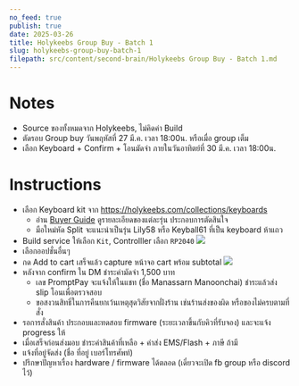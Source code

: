 ```yaml
---
no_feed: true
publish: true
date: 2025-03-26
title: Holykeebs Group Buy - Batch 1
slug: holykeebs-group-buy-batch-1
filepath: src/content/second-brain/Holykeebs Group Buy - Batch 1.md
---
```


# Notes

* Source ของทั้งหมดจาก Holykeebs, ไม่คิดค่า Build
* ตัดรอบ Group buy วันพฤหัสที่ 27 มี.ค. เวลา 18:00น. หรือเมื่อ group เต็ม
* เลือก Keyboard + Confirm + โอนมัดจำ ภายในวันอาทิตย์ที่ 30 มี.ค. เวลา 18:00น.

# Instructions

* เลือก Keyboard kit จาก https://holykeebs.com/collections/keyboards
  * อ่าน [Buyer Guide](https://docs.holykeebs.com/guides/buyers-guide) ดูรายละเอียดของแต่ละรุ่น ประกอบการตัดสินใจ
  * มือใหม่หัด Split จะแนะนำเป็นรุ่น Lily58 หรือ Keyball61 ที่เป็น keyboard ห้าแถว
* Build service ให้เลือก `Kit`, Controlller เลือก `RP2040`
  ![](attachments/holykeebs-group-buy-batch-1-image-1.png)
* เลือกออปชั่นอื่นๆ
* กด Add to cart เสร็จแล้ว capture หน้าจอ cart พร้อม subtotal
  ![](attachments/holykeebs-group-buy-batch-1-image-2.png)
* หลังจาก confirm ใน DM ชำระค่ามัดจำ 1,500 บาท
  * เลข PromptPay จะแจ้งให้ในแชท (ชื่อ Manassarn Manoonchai) ชำระแล้วส่ง slip โอนเพื่อตรวจสอบ
  * ขอสงวนสิทธิ์ในการคืนยกเว้นเหตุสุดวิสัยจากฝั่งร้าน เช่นร้านส่งของผิด หรือของไม่ครบตามที่สั่ง
* รอการสั่งสินค้า ประกอบและทดสอบ firmware (ระยะเวลาขึ้นกับคิวที่รับจอง) และจะแจ้ง progress ให้
* เมื่อเสร็จก่อนส่งมอบ ชำระค่าสินค้าที่เหลือ + ค่าส่ง EMS/Flash + ภาษี ถ้ามี
* แจ้งที่อยู่จัดส่ง (ชื่อ ที่อยู่ เบอร์โทรศัพท์)
* ปรึกษาปัญหาเรื่อง hardware / firmware ได้ตลอด (เดี๋ยวจะเปิด fb group หรือ discord ไว้)
